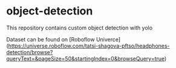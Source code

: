 # object-detection
This repository contains custom object detection with yolo

Dataset can be found on [Roboflow Univerce] (https://universe.roboflow.com/tatsi-shagova-pftso/headphones-detection/browse?queryText=&pageSize=50&startingIndex=0&browseQuery=true)
